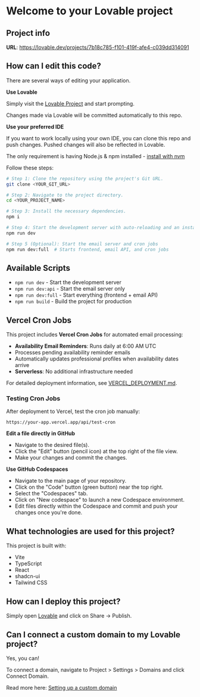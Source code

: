 # Welcome to your Lovable project

## Project info

**URL**: https://lovable.dev/projects/7b18c785-f101-419f-afe4-c039dd314091

## How can I edit this code?

There are several ways of editing your application.

**Use Lovable**

Simply visit the [Lovable Project](https://lovable.dev/projects/7b18c785-f101-419f-afe4-c039dd314091) and start prompting.

Changes made via Lovable will be committed automatically to this repo.

**Use your preferred IDE**

If you want to work locally using your own IDE, you can clone this repo and push changes. Pushed changes will also be reflected in Lovable.

The only requirement is having Node.js & npm installed - [install with nvm](https://github.com/nvm-sh/nvm#installing-and-updating)

Follow these steps:

```sh
# Step 1: Clone the repository using the project's Git URL.
git clone <YOUR_GIT_URL>

# Step 2: Navigate to the project directory.
cd <YOUR_PROJECT_NAME>

# Step 3: Install the necessary dependencies.
npm i

# Step 4: Start the development server with auto-reloading and an instant preview.
npm run dev

# Step 5 (Optional): Start the email server and cron jobs
npm run dev:full  # Starts frontend, email API, and cron jobs
```

## Available Scripts

- `npm run dev` - Start the development server
- `npm run dev:api` - Start the email server only  
- `npm run dev:full` - Start everything (frontend + email API)
- `npm run build` - Build the project for production

## Vercel Cron Jobs

This project includes **Vercel Cron Jobs** for automated email processing:

- **Availability Email Reminders**: Runs daily at 6:00 AM UTC
- Processes pending availability reminder emails
- Automatically updates professional profiles when availability dates arrive
- **Serverless**: No additional infrastructure needed

For detailed deployment information, see [VERCEL_DEPLOYMENT.md](./VERCEL_DEPLOYMENT.md).

### Testing Cron Jobs

After deployment to Vercel, test the cron job manually:
```
https://your-app.vercel.app/api/test-cron
```

**Edit a file directly in GitHub**

- Navigate to the desired file(s).
- Click the "Edit" button (pencil icon) at the top right of the file view.
- Make your changes and commit the changes.

**Use GitHub Codespaces**

- Navigate to the main page of your repository.
- Click on the "Code" button (green button) near the top right.
- Select the "Codespaces" tab.
- Click on "New codespace" to launch a new Codespace environment.
- Edit files directly within the Codespace and commit and push your changes once you're done.

## What technologies are used for this project?

This project is built with:

- Vite
- TypeScript
- React
- shadcn-ui
- Tailwind CSS

## How can I deploy this project?

Simply open [Lovable](https://lovable.dev/projects/7b18c785-f101-419f-afe4-c039dd314091) and click on Share -> Publish.

## Can I connect a custom domain to my Lovable project?

Yes, you can!

To connect a domain, navigate to Project > Settings > Domains and click Connect Domain.

Read more here: [Setting up a custom domain](https://docs.lovable.dev/tips-tricks/custom-domain#step-by-step-guide)
